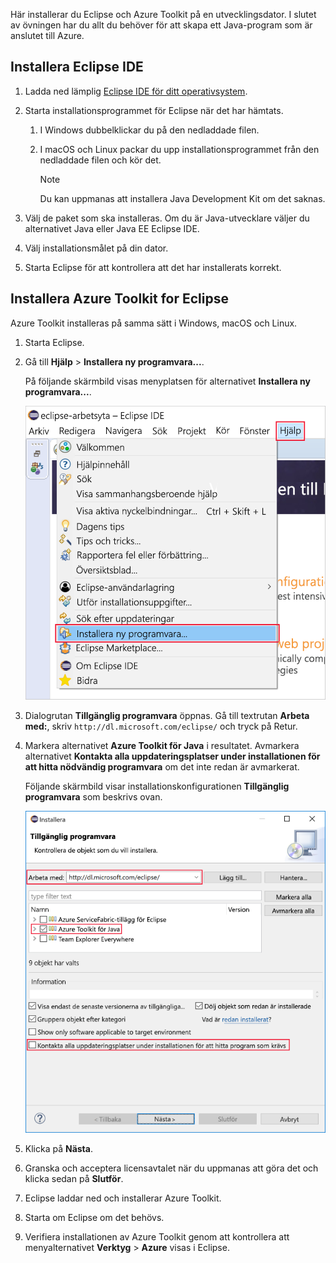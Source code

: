 Här installerar du Eclipse och Azure Toolkit på en utvecklingsdator. I slutet av övningen har du allt du behöver för att skapa ett Java-program som är anslutet till Azure.

## <a name="install-eclipse-ide"></a>Installera Eclipse IDE

1. Ladda ned lämplig [Eclipse IDE för ditt operativsystem](https://www.eclipse.org/downloads/packages/installer).

1. Starta installationsprogrammet för Eclipse när det har hämtats.

    1. I Windows dubbelklickar du på den nedladdade filen.

    1. I macOS och Linux packar du upp installationsprogrammet från den nedladdade filen och kör det.

        > [!NOTE]
        > Du kan uppmanas att installera Java Development Kit om det saknas.

1. Välj de paket som ska installeras. Om du är Java-utvecklare väljer du alternativet Java eller Java EE Eclipse IDE.

1. Välj installationsmålet på din dator.

1. Starta Eclipse för att kontrollera att det har installerats korrekt.

## <a name="install-azure-toolkit-for-eclipse"></a>Installera Azure Toolkit for Eclipse

Azure Toolkit installeras på samma sätt i Windows, macOS och Linux.

1. Starta Eclipse.

1. Gå till **Hjälp** > **Installera ny programvara...**.

    På följande skärmbild visas menyplatsen för alternativet **Installera ny programvara...**.

    ![Skärmbild av alternativet Installera ny programvara markerat på Hjälp-menyn i Eclipse.](../media/7-eclipse-install-new-software.png)

1. Dialogrutan **Tillgänglig programvara** öppnas. Gå till textrutan **Arbeta med:**, skriv `http://dl.microsoft.com/eclipse/` och tryck på Retur.

1. Markera alternativet **Azure Toolkit för Java** i resultatet. Avmarkera alternativet **Kontakta alla uppdateringsplatser under installationen för att hitta nödvändig programvara** om det inte redan är avmarkerat.

    Följande skärmbild visar installationskonfigurationen **Tillgänglig programvara** som beskrivs ovan.

    ![Skärmbild av fönstret Tillgänglig programvara i Eclipse med rutor som visar den konfigurationen som krävs för att hitta och installera Azure Toolkit för Java.](../media/7-eclipse-download-azure-toolkit-for-java.png)

1. Klicka på **Nästa**.

1. Granska och acceptera licensavtalet när du uppmanas att göra det och klicka sedan på **Slutför**.

1. Eclipse laddar ned och installerar Azure Toolkit.

1. Starta om Eclipse om det behövs.

1. Verifiera installationen av Azure Toolkit genom att kontrollera att menyalternativet **Verktyg** > **Azure** visas i Eclipse.

